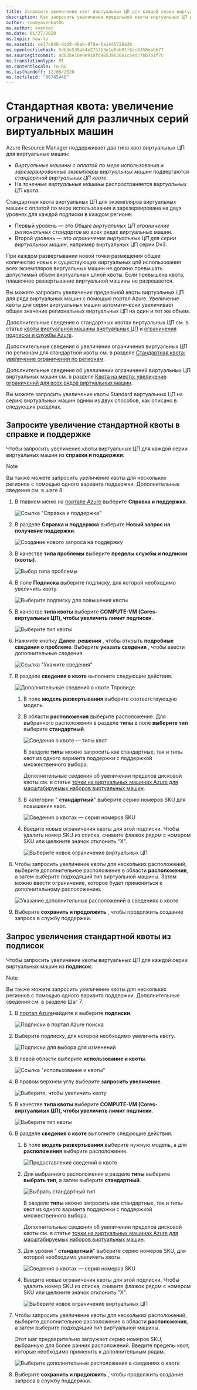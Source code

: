 ```yaml
---
title: Запросите увеличение квот виртуальных ЦП для каждой серии виртуальных машин Azure
description: Как запросить увеличение предельной квоты виртуальных ЦП для ряда виртуальных машин в портал Azure, что увеличит общее значение региональных виртуальных ЦП на один и тот же объем.
author: sowmyavenkat86
ms.author: svenkat
ms.date: 01/27/2020
ms.topic: how-to
ms.assetid: ce37c848-ddd9-46ab-978e-6a1445728a3b
ms.openlocfilehash: 5db3e538a64e275313e1e0ab01f6cc6350eabb77
ms.sourcegitcommit: ad83be10e9e910fd4853965661c5edc7bb7b1f7c
ms.translationtype: MT
ms.contentlocale: ru-RU
ms.lasthandoff: 12/06/2020
ms.locfileid: "96745440"
---
```

# <a name="standard-quota-increase-limits-by-vm-series"></a>Стандартная квота: увеличение ограничений для различных серий виртуальных машин

Azure Resource Manager поддерживает два типа квот виртуальных ЦП для виртуальных машин:

* *Виртуальные машины с оплатой по мере* использования и *зарезервированные экземпляры виртуальных машин* подвергаются *стандартной виртуальных ЦП квоте*.
* На *точечные виртуальные машины* распространяется *виртуальных ЦП квота*.

Стандартная квота виртуальных ЦП для экземпляров виртуальных машин с оплатой по мере использования и зарезервирована на двух уровнях для каждой подписки в каждом регионе:

* Первый уровень — это *Общее виртуальных ЦП ограничение региональных стандартов* во всех рядах виртуальных машин.
* Второй уровень — это *ограничение виртуальных ЦП для серии виртуальных машин*, например виртуальных ЦП серии Dv3.

При каждом развертывании новой точки размещения общее количество новых и существующих виртуальных цпй использования всех экземпляров виртуальных машин не должно превышать допустимый объем виртуальных цпной квоты. Если превышена квота, плашечное развертывание виртуальной машины не разрешается.

Вы можете запросить увеличение предельной квоты виртуальных ЦП для ряда виртуальных машин с помощью портал Azure. Увеличение квоты для серии виртуальных машин автоматически увеличивает общее значение региональных виртуальных ЦП на один и тот же объем.

Дополнительные сведения о стандартных квотах виртуальных ЦП см. в статье [квоты виртуальной машины виртуальных ЦП](../../virtual-machines/windows/quotas.md) и [ограничения подписки и службы Azure](./classic-deployment-model-quota-increase-requests.md).

Дополнительные сведения о увеличении ограничения виртуальных ЦП по регионам для стандартной квоты см. в разделе [Стандартная квота: увеличение ограничений по регионам](regional-quota-requests.md).

Дополнительные сведения об увеличении ограничений виртуальных ЦП виртуальных машин см. в разделе [Квота на место: увеличение ограничений для всех рядов виртуальных машин](low-priority-quota.md).

Вы можете запросить увеличение квоты Standard виртуальных ЦП на серию виртуальных машин одним из двух способов, как описано в следующих разделах.

## <a name="request-a-standard-quota-increase-from-help--support"></a>Запросите увеличение стандартной квоты в справке и поддержке

Чтобы запросить увеличение квоты виртуальных ЦП для каждой серии виртуальных машин из **справки и поддержки**:

> [!NOTE]
> Вы также можете запросить увеличение квоты для нескольких регионов с помощью одного варианта поддержки. Дополнительные сведения см. в шаге 8.

1. В главном меню на [портале Azure](https://portal.azure.com) выберите **Справка и поддержка**.

   ![Ссылка "Справка и поддержка"](./media/resource-manager-core-quotas-request/help-plus-support.png)

1. В разделе **Справка и поддержка** выберите **Новый запрос на получение поддержки**.

    ![Создание нового запроса на поддержку](./media/resource-manager-core-quotas-request/new-support-request.png)

1. В качестве **типа проблемы** выберите **пределы службы и подписки (квоты)**.

   ![Выбор типа проблемы](./media/resource-manager-core-quotas-request/select-quota-issue-type.png)

1. В поле **Подписка** выберите подписку, для которой необходимо увеличить квоту.

   ![Выберите подписку для повышения квоты](./media/resource-manager-core-quotas-request/select-subscription-support-request.png)

1. В качестве **типа квоты** выберите **COMPUTE-VM (Cores-виртуальных ЦП), чтобы увеличить лимит подписки**.

   ![Выберите тип квоты](./media/resource-manager-core-quotas-request/select-quota-type.png)

1. Нажмите кнопку **Далее: решения** , чтобы открыть **подробные сведения о проблеме**. Выберите **указать сведения** , чтобы ввести дополнительные сведения.

   ![Ссылка "Укажите сведения"](./media/resource-manager-core-quotas-request/provide-details-link.png)

1. В разделе **сведения о квоте** выполните следующие действия.

   ![Дополнительные сведения о квоте Тпровиде](./media/resource-manager-core-quotas-request/quota-details-deployment-rm-locations.png)

   1. В поле **модель развертывания** выберите соответствующую модель.

   1. В области **расположения** выберите расположение. Для выбранного расположения в разделе **типы** в поле **выберите тип** выберите **стандартный**.

      ![Сведения о квоте — типы квот](./media/resource-manager-core-quotas-request/quota-details-select-standard-type.png)

      В разделе **типы** можно запросить как стандартные, так и типы квот из одного варианта поддержки с поддержкой множественного выбора.

      Дополнительные сведения об увеличении пределов дисковой квоты см. в статье [точки на виртуальных машинах Azure для масштабируемых наборов виртуальных машин](../../virtual-machine-scale-sets/use-spot.md).

   1. В категории " **стандартный**" выберите серию номеров SKU для повышения квот.

      ![Сведения о квотах — серия номеров SKU](./media/resource-manager-core-quotas-request/quota-details-standard-select-series.png)

   1. Введите новые ограничения квоты для этой подписки. Чтобы удалить номер SKU из списка, снимите флажок рядом с номером SKU или щелкните значок отклонить "X".

      ![Выберите новое ограничение виртуальных ЦП](./media/resource-manager-core-quotas-request/quota-details-standard-set-vcpu-limit.png)

1. Чтобы запросить увеличение квоты для нескольких расположений, выберите дополнительное расположение в области **расположения**, а затем выберите подходящий тип виртуальной машины. Затем можно ввести ограничение, которое будет применяться к дополнительному расположению.

   ![Указание дополнительных расположений в сведениях о квоте](./media/resource-manager-core-quotas-request/quota-details-multiple-locations.png)

1. Выберите **сохранить и продолжить** , чтобы продолжить создание запроса в службу поддержки.

## <a name="request-a-standard-quota-increase-from-subscriptions"></a>Запрос увеличения стандартной квоты из подписок

Чтобы запросить увеличение квоты виртуальных ЦП для каждой серии виртуальных машин из **подписок**:

> [!NOTE]
> Вы также можете запросить увеличение квоты для нескольких регионов с помощью одного варианта поддержки. Дополнительные сведения см. в разделе Шаг 7.

1. В [портал Azure](https://portal.azure.com)найдите и выберите **подписки**.

   ![Подписки в портал Azure поиска](./media/resource-manager-core-quotas-request/search-for-subscriptions.png)

1. Выберите подписку, для которой необходимо увеличить квоту.

   ![Подписки для выбора для изменений](./media/resource-manager-core-quotas-request/select-subscription-change-quota.png)

1. В левой области выберите **использование и квоты**.

   ![Ссылка "использование и квоты"](./media/resource-manager-core-quotas-request/select-usage-plus-quotas.png)

1. В правом верхнем углу выберите **запросить увеличение**.

   ![Выберите, чтобы увеличить квоту](./media/resource-manager-core-quotas-request/request-increase-from-subscription.png)

1. В качестве **типа квоты** выберите **COMPUTE-VM (Cores-виртуальных ЦП), чтобы увеличить лимит подписки**.

   ![Выберите тип квоты](./media/resource-manager-core-quotas-request/select-quota-type.png)

1. В разделе **сведения о квоте** выполните следующие действия.

   1. В поле **модель развертывания** выберите нужную модель, а для **расположения** выберите расположение.

      ![Предоставление сведений о квоте](./media/resource-manager-core-quotas-request/quota-details-deployment-rm-locations.png)

   1. Для выбранного расположения в разделе **типы** выберите **выбрать тип**, а затем выберите **стандартный**.

      ![Выбрать стандартный тип](./media/resource-manager-core-quotas-request/quota-details-select-standard-type.png)

      В разделе **типы** можно запросить как стандартные, так и типы квот из одного варианта поддержки с поддержкой множественного выбора.

      Дополнительные сведения об увеличении пределов дисковой квоты см. в статье [точки на виртуальных машинах Azure для масштабируемых наборов виртуальных машин](../../virtual-machine-scale-sets/use-spot.md).

   1. Для уровня " **стандартный**" выберите серию номеров SKU, для которой необходимо увеличить квоты.

      ![Сведения о квотах — серия номеров SKU](./media/resource-manager-core-quotas-request/quota-details-standard-select-series.png)

   1. Введите новые ограничения квоты для этой подписки. Чтобы удалить номер SKU из списка, снимите флажок рядом с номером SKU или щелкните значок отклонить "X".

      ![Выберите новое ограничение виртуальных ЦП](./media/resource-manager-core-quotas-request/quota-details-standard-set-vcpu-limit.png)

1. Чтобы запросить увеличение квоты для нескольких расположений, выберите дополнительное расположение в области **расположения**, а затем выберите подходящий тип виртуальной машины.

   Этот шаг предварительно загружает серию номеров SKU, выбранную для более ранних расположений. Введите пределы квот, которые необходимо применить к дополнительным рядам.

   ![Выберите дополнительные расположения в сведениях о квоте](./media/resource-manager-core-quotas-request/quota-details-multiple-locations.png)

1. Выберите **сохранить и продолжить** , чтобы продолжить создание запроса в службу поддержки.